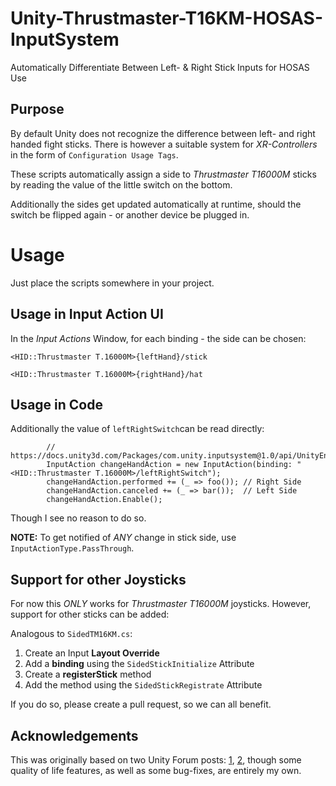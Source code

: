 # Unity-Thrustmaster-T16KM-HOSAS-InputSystem
 Automatically Differentiate Between Left- & Right Stick Inputs for HOSAS Use

## Purpose
By default Unity does not recognize the difference between left- and right handed fight sticks.
There is however a suitable system for *XR-Controllers* in the form of `Configuration Usage Tags`.

These scripts automatically assign a side to *Thrustmaster T16000M* sticks by reading the value of the little switch on the bottom.

Additionally the sides get updated automatically at runtime, should the switch be flipped again - or another device be plugged in.

# Usage

Just place the scripts somewhere in your project.

## Usage in Input Action UI

In the *Input Actions* Window, for each binding - the side can be chosen:

```<HID::Thrustmaster T.16000M>{leftHand}/stick```


```<HID::Thrustmaster T.16000M>{rightHand}/hat```


## Usage in Code

Additionally the value of ```leftRightSwitch```can be read directly:
````
        // https://docs.unity3d.com/Packages/com.unity.inputsystem@1.0/api/UnityEngine.InputSystem.InputAction.html
        InputAction changeHandAction = new InputAction(binding: "<HID::Thrustmaster T.16000M>/leftRightSwitch");
        changeHandAction.performed += (_ => foo()); // Right Side
        changeHandAction.canceled += (_ => bar());  // Left Side
        changeHandAction.Enable();
````
Though I see no reason to do so.

**NOTE:** To get notified of *ANY* change in stick side, use `InputActionType.PassThrough`.

## Support for other Joysticks

For now this *ONLY* works for *Thrustmaster T16000M* joysticks. However, support for other sticks can be added:

Analogous to ``SidedTM16KM.cs``:  
1. Create an Input **Layout Override**
2. Add a **binding** using the `SidedStickInitialize` Attribute
3. Create a **registerStick** method
4. Add the method using the `SidedStickRegistrate` Attribute

If you do so, please create a pull request, so we can all benefit.

## Acknowledgements

This was originally based on two Unity Forum posts: [1](https://forum.unity.com/threads/two-identical-joysticks.639691/), [2](https://forum.unity.com/threads/t-16000m-read-left-hand-right-hand-switch.873124/), though some quality of life features, as well as some bug-fixes, are entirely my own.